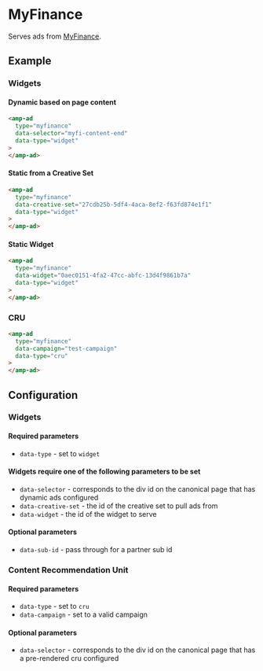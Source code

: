 <!---
Copyright 2017 The AMP HTML Authors. All Rights Reserved.

Licensed under the Apache License, Version 2.0 (the "License");
you may not use this file except in compliance with the License.
You may obtain a copy of the License at

      http://www.apache.org/licenses/LICENSE-2.0

Unless required by applicable law or agreed to in writing, software
distributed under the License is distributed on an "AS-IS" BASIS,
WITHOUT WARRANTIES OR CONDITIONS OF ANY KIND, either express or implied.
See the License for the specific language governing permissions and
limitations under the License.
-->

# MyFinance

Serves ads from [MyFinance](https://www.myfinance.com/).

## Example

### Widgets

#### Dynamic based on page content

```html
<amp-ad
  type="myfinance"
  data-selector="myfi-content-end"
  data-type="widget"
>
</amp-ad>
```

#### Static from a Creative Set

```html
<amp-ad
  type="myfinance"
  data-creative-set="27cdb25b-5df4-4aca-8ef2-f63fd874e1f1"
  data-type="widget"
>
</amp-ad>
```

#### Static Widget

```html
<amp-ad
  type="myfinance"
  data-widget="0aec0151-4fa2-47cc-abfc-13d4f9861b7a"
  data-type="widget"
>
</amp-ad>
```

### CRU

```html
<amp-ad
  type="myfinance"
  data-campaign="test-campaign"
  data-type="cru"
>
</amp-ad>
```

## Configuration

### Widgets

#### Required parameters

- `data-type` - set to `widget`

#### Widgets require one of the following parameters to be set
- `data-selector` - corresponds to the div id on the canonical page that has dynamic ads configured
- `data-creative-set` - the id of the creative set to pull ads from
- `data-widget` - the id of the widget to serve 

#### Optional parameters

- `data-sub-id` - pass through for a partner sub id

### Content Recommendation Unit

#### Required parameters

- `data-type` - set to `cru`
- `data-campaign` - set to a valid campaign

#### Optional parameters

- `data-selector` - corresponds to the div id on the canonical page that has a pre-rendered cru configured 
